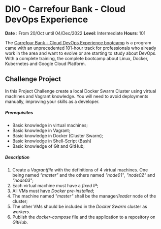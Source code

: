 # DIO - Carrefour Bank - Cloud DevOps Experience #

**Date** : From 20/Oct until 04/Dec/2022
**Level**: Intermediate
**Hours**: 101

The [Carrefour Bank - Cloud DevOps Experience bootcamp](https://web.dio.me/track/cloud-devops-experience-banco-carrefour) is a program came with an unprecedented 101-hour track for professionals who already work in the area and want to evolve or are starting to study about DevOps. With a complete training, the complete bootcamp about Linux, Docker, Kubernetes and Google Cloud Platform. 


## **Challenge Project** ##
In this Project Challenge create a local Docker Swarm Cluster using virtual machines and Vagrant knowledge. You will need to avoid deployments manually, improving your skills as a developer.

##### *Prerequisites* #####
- Basic knowledge in virtual machines;
- Basic knowledge in Vagrant;
- Basic knowledge in Docker (Cluster Swarm);
- Basic knowledge in Shell-Script (Bash)
- Basic knowledge of Git and GitHub;

##### *Description* #####
1. Create a *Vagrantfile* with the definitions of 4 virtual machines. One being named *"master"* and the others named *"node01"*, *"node02"* and *"node03"*; 
2. Each virtual machine must have a *fixed IP*; 
3. All VMs must have *Docker pre-installed*; 
4. The machine named *"master"* shall be the manager/*leader* node of the cluster;
5. The other VMs should be included in the *Docker Swarm* cluster as *workers*.
6. Publish the *docker-compose* file and the application to a repository on *GitHub*.